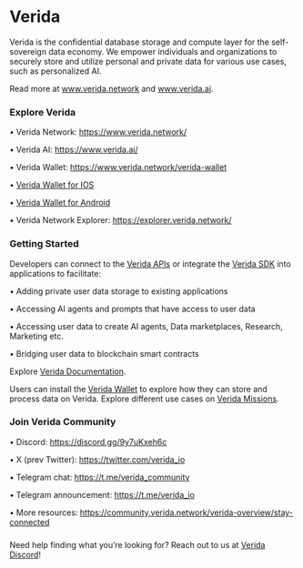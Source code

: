 
# Verida

Verida is the confidential database storage and compute layer for the self-sovereign data economy. We empower individuals and organizations to securely store and utilize personal and private data for various use cases, such as personalized AI.

Read more at www.verida.network and www.verida.ai.

### Explore Verida 

• Verida Network: https://www.verida.network/

• Verida AI: https://www.verida.ai/

• Verida Wallet: https://www.verida.network/verida-wallet

• [Verida Wallet for IOS](https://apps.apple.com/us/app/verida-wallet/id1546599632)

• [Verida Wallet for Android](https://play.google.com/store/apps/details?id=io.verida.vault&pli=1)

• Verida Network Explorer: https://explorer.verida.network/

### Getting Started

Developers can connect to the [Verida APIs](https://developers.verida.network/apis/private-data-apis) or integrate the [Verida SDK](https://developers.verida.network/protocol/client-sdk) into applications to facilitate:

• Adding private user data storage to existing applications

• Accessing AI agents and prompts that have access to user data

• Accessing user data to create AI agents, Data marketplaces, Research, Marketing etc.

• Bridging user data to blockchain smart contracts

Explore [Verida Documentation](https://developers.verida.network/).

Users can install the [Verida Wallet](https://www.verida.network/verida-wallet) to explore how they can store and process data on Verida. Explore different use cases on [Verida Missions](https://missions.verida.network/).

### Join Verida Community

• Discord: https://discord.gg/9y7uKxeh6c 

• X (prev Twitter): https://twitter.com/verida_io 

• Telegram chat: https://t.me/verida_community 

• Telegram announcement: https://t.me/verida_io 

• More resources: https://community.verida.network/verida-overview/stay-connected

###

Need help finding what you’re looking for? Reach out to us at [Verida Discord](https://discord.gg/9y7uKxeh6c)! 
